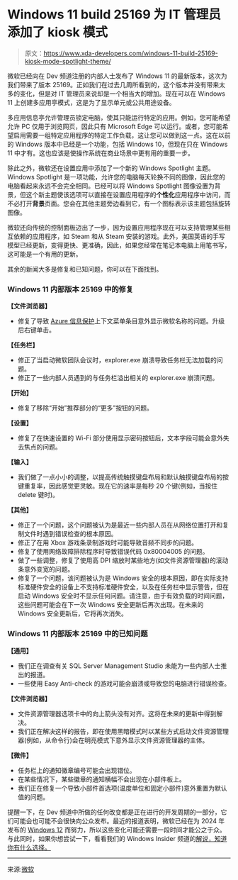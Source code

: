 # Windows 11 build 25169 为 IT 管理员添加了 kiosk 模式

> 原文：<https://www.xda-developers.com/windows-11-build-25169-kiosk-mode-spotlight-theme/>

微软已经向在 Dev 频道注册的内部人士发布了 Windows 11 的最新版本，这次为我们带来了版本 25169。正如我们在过去几周所看到的，这个版本并没有带来太多的变化，但是对 IT 管理员来说却是一个相当大的增加。现在可以在 Windows 11 上创建多应用亭模式，这是为了显示单元或公共用途设备。

多应用信息亭允许管理员锁定电脑，使其只能运行特定的应用。例如，您可能希望允许 PC 仅用于浏览网页，因此只有 Microsoft Edge 可以运行。或者，您可能希望启用需要一组特定应用程序的特定工作负载，这让您可以做到这一点。这在以前的 Windows 版本中已经是一个功能，包括 Windows 10，但现在只在 Windows 11 中才有。这也应该是使操作系统在商业场景中更有用的重要一步。

除此之外，微软还在设置应用中添加了一个新的 Windows Spotlight 主题。Windows Spotlight 是一项功能，允许您的电脑每天轮换不同的图像，因此您的电脑看起来永远不会完全相同。已经可以将 Windows Spotlight 图像设置为背景，但这个新主题使该选项可以直接在设置应用程序的**个性化**应用程序中访问，而不必打开**背景**页面。您会在其他主题旁边看到它，有一个图标表示该主题包括旋转图像。

微软还向传统的控制面板迈出了一步，因为设置应用程序现在可以支持管理某些相互依赖的应用程序，如 Steam 和从 Steam 安装的游戏。此外，美国英语的手写模型已经更新，变得更快、更准确，因此，如果您经常在笔记本电脑上用笔书写，这可能是一个有用的更新。

其余的新闻大多是修复和已知问题，你可以在下面找到。

### Windows 11 内部版本 25169 中的修复

**【文件浏览器】**

*   修复了导致 [Azure 信息保护](https://docs.microsoft.com/azure/information-protection/what-is-information-protection)上下文菜单条目意外显示微软名称的问题。升级后右键单击。

**【任务栏】**

*   修正了当启动微软团队会议时，explorer.exe 崩溃导致任务栏无法加载的问题。
*   修正了一些内部人员遇到的与任务栏溢出相关的 explorer.exe 崩溃问题。

**【开始】**

*   修复了移除“开始”推荐部分的“更多”按钮的问题。

**【设置】**

*   修复了在快速设置的 Wi-Fi 部分使用显示密码按钮后，文本字段可能会意外失去焦点的问题。

**【输入】**

*   我们做了一点小小的调整，以提高传统触摸键盘布局和默认触摸键盘布局的按键重复率，因此感觉更灵敏。现在它的速率是每秒 20 个键(例如，当按住 delete 键时)。

**【其他】**

*   修正了一个问题，这个问题被认为是最近一些内部人员在从网络位置打开和复制文件时遇到错误检查的根本原因。
*   修正了在用 Xbox 游戏条录制游戏时可能导致音频不同步的问题。
*   修复了使用网络故障排除程序时导致错误代码 0x80004005 的问题。
*   做了一些调整，修复了使用高 DPI 缩放时某些地方(如文件资源管理器)的滚动条意外变宽的问题。
*   修复了一个问题，该问题被认为是 Windows 安全的根本原因，即在实际支持标准硬件安全的设备上不支持标准硬件安全，以及在任务栏中显示警告，但在启动 Windows 安全时不显示任何问题。请注意，由于有效负载的时间问题，这些问题可能会在下一次 Windows 安全更新后再次出现。在未来的 Windows 安全更新后，它将再次消失。

### Windows 11 内部版本 25169 中的已知问题

**【通用】**

*   我们正在调查有关 SQL Server Management Studio 未能为一些内部人士推出的报道。
*   一些使用 Easy Anti-check 的游戏可能会崩溃或导致您的电脑进行错误检查。

**【文件浏览器】**

*   文件资源管理器选项卡中的向上箭头没有对齐。这将在未来的更新中得到解决。
*   我们正在解决这样的报告，即在使用黑暗模式时以某些方式启动文件资源管理器(例如，从命令行)会在明亮模式下意外显示文件资源管理器的主体。

**【微件】**

*   任务栏上的通知徽章编号可能会出现错位。
*   在某些情况下，某些徽章的通知横幅不会出现在小部件板上。
*   我们正在修复一个导致小部件首选项(温度单位和固定小部件)意外重置为默认值的问题。

提醒一下，在 Dev 频道中所做的任何改变都是正在进行的开发周期的一部分，它们可能会也可能不会很快向公众发布。最近的报道表明，微软已经在为 2024 年发布的 [Windows 12](https://www.xda-developers.com/windows-12/) 而努力，所以这些变化可能还需要一段时间才能公之于众。与此同时，如果你想尝试一下，看看我们的 Windows Insider 频道的[解说，知道你有什么选择。](https://www.xda-developers.com/explaining-windows-11-insider-preview/)

* * *

来源:[微软](https://blogs.windows.com/windows-insider/2022/07/28/announcing-windows-11-insider-preview-build-25169/)